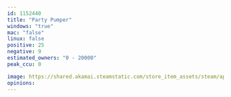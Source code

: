 ```yaml
---
id: 1152440
title: "Party Pumper"
windows: "true"
mac: "false"
linux: false
positive: 25
negative: 9
estimated_owners: "0 - 20000"
peak_ccu: 0

image: https://shared.akamai.steamstatic.com/store_item_assets/steam/apps/1152440/header.jpg?t=1586523971
opinions:
---
```

